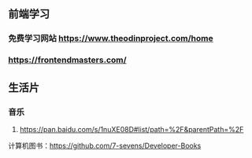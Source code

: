 ## 前端学习
### 免费学习网站  https://www.theodinproject.com/home
### https://frontendmasters.com/



## 生活片
### 音乐
1. https://pan.baidu.com/s/1nuXE08D#list/path=%2F&parentPath=%2F

计算机图书：https://github.com/7-sevens/Developer-Books
